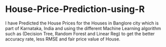 # House-Price-Prediction-using-R

I have Predicted the House Prices for the Houses in Banglore city which is part of Karnataka, India and using the different Machine Learning algorithm such as (Decision Tree, Random Forest and Linear Reg) to get the better accuracy rate, less RMSE and fair price value of House.
